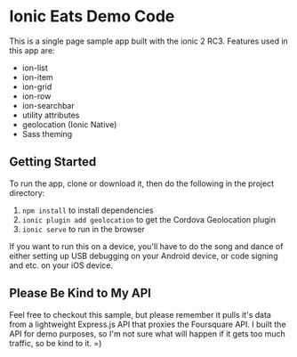 # Ionic Eats Demo Code

This is a single page sample app built with the ionic 2 RC3. Features used in this app are:

- ion-list
- ion-item
- ion-grid
- ion-row
- ion-searchbar
- utility attributes
- geolocation (Ionic Native)
- Sass theming

## Getting Started

To run the app, clone or download it, then do the following in the project directory:

1. `npm install` to install dependencies
2. `ionic plugin add geolocation` to get the Cordova Geolocation plugin
3. `ionic serve` to run in the browser

If you want to run this on a device, you'll have to do the song and dance of either setting up USB debugging on your Android device, or code signing and etc. on your iOS device.

## Please Be Kind to My API

Feel free to checkout this sample, but please remember it pulls it's data from a lightweight Express.js API that proxies the Foursquare API. I built the API for demo purposes, so I'm not sure what will happen if it gets too much traffic, so be kind to it. =)